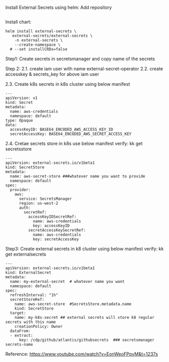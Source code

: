 Install External Secrets using helm: 
Add repository
```helm repo add external-secrets https://charts.external-secrets.io
```

Install chart:
```
helm install external-secrets \
   external-secrets/external-secrets \
    -n external-secrets \
    --create-namespace \
  # --set installCRDs=false
```

Step1: Create secrets in secretsmanager and copy name of the secrets 

Step 2:
2.1. create iam user with name external-secret-operator
2.2. create accesskey & secrets_key for above iam user

2.3. Create k8s secrets in k8s cluster using below manifest
```
---
apiVersion: v1
kind: Secret
metadata:
  name: aws-credentials
  namespace: default
type: Opaque
data:
  accessKeyID: BASE64_ENCODED_AWS_ACCESS_KEY_ID
  secretAccessKey: BASE64_ENCODED_AWS_SECRET_ACCESS_KEY
```

2.4. Cretae secrets store in k8s use below manifest
verify: kk get secretsstore
```
---
apiVersion: external-secrets.io/v1beta1
kind: SecretStore
metadata:
  name: aws-secret-store ###whatever name you want to provide
  namespace: default
spec:
  provider:
    aws:
      service: SecretsManager
      region: us-west-2
      auth:
        secretRef:
          accessKeyIDSecretRef:
            name: aws-credentials
            key: accessKeyID
          secretAccessKeySecretRef:
            name: aws-credentials
            key: secretAccessKey
```
Step3: Create external secrets in k8 cluster using below manifest
verify: kk get externalsecrets

```
---
apiVersion: external-secrets.io/v1beta1
kind: ExternalSecret
metadata:
  name: my-external-secret  # whatever name you want
  namespace: default
spec:
  refreshInterval: "1h"
  secretStoreRef:
    name: aws-secret-store  #SecretsStore.metadata.name
    kind: SecretStore
  target:
    name: my-k8s-secret ## external secrets will store k8 regular secrets with this name
    creationPolicy: Owner
  dataFrom:
  - extract:
      key: /cdp/github/atlantis/githubsecrets  ### secretsmanager secrets-name
```

Reference:
https://www.youtube.com/watch?v=EonWeoFPpvM&t=1237s      
